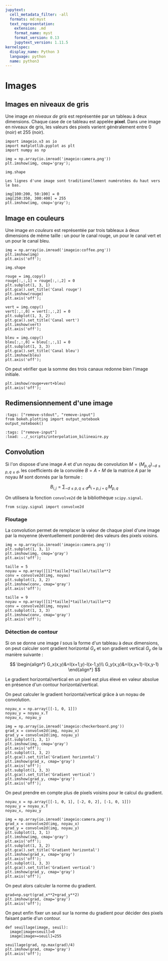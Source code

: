 ```yaml
---
jupytext:
  cell_metadata_filter: -all
  formats: md:myst
  text_representation:
    extension: .md
    format_name: myst
    format_version: 0.13
    jupytext_version: 1.11.5
kernelspec:
  display_name: Python 3
  language: python
  name: python3
---
```


# Images

## Images en niveaux de gris

Une image _en niveaux de gris_ est représentée par un tableau à deux dimensions. Chaque case de ce tableau est appelée **pixel**. Dans une image en niveaux de gris, les valeurs des pixels varient généralement entre $0$ (noir) et $255$ (noir).

```{code-cell}
import imageio.v3 as io
import matplotlib.pyplot as plt
import numpy as np

img = np.array(io.imread('imageio:camera.png'))
plt.imshow(img, cmap='gray');
```

```{code-cell}
img.shape
```

```{warning}
Les lignes d'une image sont traditionellement numérotées du haut vers le bas.
```

```{code-cell}
img[100:200, 50:100] = 0
img[250:350, 300:400] = 255
plt.imshow(img, cmap='gray');
```

## Image en couleurs

Une image _en couleurs_ est représentée par trois tableaux à deux dimensions de même taille : un pour le canal rouge, un pour le canal vert et un pour le canal bleu.

```{code-cell}
img = np.array(io.imread('imageio:coffee.png'))
plt.imshow(img)
plt.axis('off');
```

```{code-cell}
img.shape
```

```{code-cell}
rouge = img.copy()
rouge[:,:,1] = rouge[:,:,2] = 0
plt.subplot(1, 3, 1)
plt.gca().set_title('Canal rouge')
plt.imshow(rouge)
plt.axis('off');

vert = img.copy()
vert[:,:,0] = vert[:,:,2] = 0
plt.subplot(1, 3, 2)
plt.gca().set_title('Canal vert')
plt.imshow(vert)
plt.axis('off');

bleu = img.copy()
bleu[:,:,0] = bleu[:,:,1] = 0
plt.subplot(1, 3, 3)
plt.gca().set_title('Canal bleu')
plt.imshow(bleu)
plt.axis('off');
```

On peut vérifier que la somme des trois canaux redonne bien l'image initiale.

```{code-cell}
plt.imshow(rouge+vert+bleu)
plt.axis('off');
```

## Redimensionnement d'une image

```{code-cell}
:tags: ["remove-stdout", "remove-input"]
from bokeh.plotting import output_notebook
output_notebook()
```

```{code-cell}
:tags: ["remove-input"]
:load: ../_scripts/interpolation_bilineaire.py
```

<!-- TODO A terminer -->

## Convolution

Si l'on dispose d'une image $A$ et d'un noyau de convolution $M=(M_{p,q})_{-d\leq p,q\leq d}$, les coefficients de la convolée $B=A\star M$ de la matrice $A$ par le noyau $M$ sont donnés par la formule :

$$
B_{i,j}=\sum_{-d\leq p,q\leq d}A_{i+p,j+q}\,M_{p,q}
$$

<!-- TODO Parler des bords, taille impaire -->

On utilisera la fonction `convolve2d` de la bibliothèque `scipy.signal`.

```{code-cell}
from scipy.signal import convolve2d
```

### Floutage

La convolution permet de remplacer la valeur de chaque pixel d'une image par la moyenne (éventuellement pondérée) des valeurs des pixels voisins.

```{code-cell}
img = np.array(io.imread('imageio:camera.png'))
plt.subplot(1, 3, 1)
plt.imshow(img, cmap='gray')
plt.axis('off');

taille = 5
noyau = np.array([[1]*taille]*taille)/taille**2
conv = convolve2d(img, noyau)
plt.subplot(1, 3, 2)
plt.imshow(conv, cmap='gray')
plt.axis('off');

taille = 9
noyau = np.array([[1]*taille]*taille)/taille**2
conv = convolve2d(img, noyau)
plt.subplot(1, 3, 3)
plt.imshow(conv, cmap='gray')
plt.axis('off');
```

<!-- TODO Noyau gaussien -->

### Détection de contour

Si on se donne une image $I$ sous la forme d'un tableau à deux dimensions, on peut calculer sont gradient horizontal $G_x$ et son gradient vertical $G_y$ de la manière suivante :

$$
\begin{align*}
G_x(x,y)&=I(x+1,y)-I(x-1,y)\\
G_y(x,y)&=I(x,y+1)-I(x,y-1)
\end{align*}
$$

Le gradient horizontal/vertical en un pixel est plus élevé en valeur absolue en présence d'un contour horizontal/vertical.

On peut calculer le gradient horizontal/vertical grâce à un noyau de convolution.

```{code-cell}
noyau_x = np.array([[-1, 0, 1]])
noyau_y = noyau_x.T
noyau_x, noyau_y
```

```{code-cell}
img = np.array(io.imread('imageio:checkerboard.png'))
grad_x = convolve2d(img, noyau_x)
grad_y = convolve2d(img, noyau_y)
plt.subplot(1, 3, 1)
plt.imshow(img, cmap='gray')
plt.axis('off');
plt.subplot(1, 3, 2)
plt.gca().set_title('Gradient horizontal')
plt.imshow(grad_x, cmap='gray')
plt.axis('off');
plt.subplot(1, 3, 3)
plt.gca().set_title('Gradient vertical')
plt.imshow(grad_y, cmap='gray')
plt.axis('off');
```

On peut prendre en compte plus de pixels voisins pour le calcul du gradient.

```{code-cell}
noyau_x = np.array([[-1, 0, 1], [-2, 0, 2], [-1, 0, 1]])
noyau_y = noyau_x.T
noyau_x, noyau_y
```

```{code-cell}
img = np.array(io.imread('imageio:camera.png'))
grad_x = convolve2d(img, noyau_x)
grad_y = convolve2d(img, noyau_y)
plt.subplot(1, 3, 1)
plt.imshow(img, cmap='gray')
plt.axis('off');
plt.subplot(1, 3, 2)
plt.gca().set_title('Gradient horizontal')
plt.imshow(grad_x, cmap='gray')
plt.axis('off');
plt.subplot(1, 3, 3)
plt.gca().set_title('Gradient vertical')
plt.imshow(grad_y, cmap='gray')
plt.axis('off');
```

On peut alors calculer la norme du gradient.

```{code-cell}
grad=np.sqrt(grad_x**2+grad_y**2)
plt.imshow(grad, cmap='gray')
plt.axis('off');
```

On peut enfin fixer un seuil sur la norme du gradient pour décider des pixels faisant partie d'un contour.

```{code-cell}
def seuillage(image, seuil):
  image[image<seuil]=0
  image[image>=seuil]=255
```

```{code-cell}
seuillage(grad, np.max(grad)/4)
plt.imshow(grad, cmap='gray')
plt.axis('off');
```

<!-- TODO Peut-être avec laplacien (mais pas génial) -->